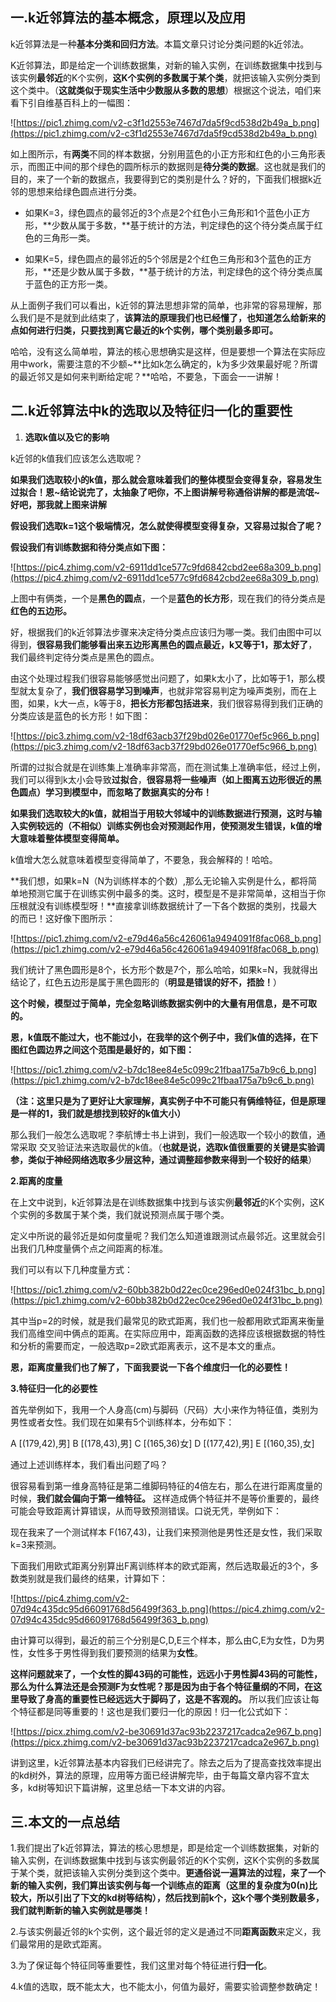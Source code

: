 ## **一.k近邻算法的基本概念，原理以及应用**

k近邻算法是一种**基本分类和回归方法**。本篇文章只讨论分类问题的k近邻法。

K近邻算法，即是给定一个训练数据集，对新的输入实例，在训练数据集中找到与该实例**最邻近**的K个实例，**这K个实例的多数属于某个类**，就把该输入实例分类到这个类中。（**这就类似于现实生活中少数服从多数的思想**）根据这个说法，咱们来看下引自维基百科上的一幅图：

![https://pic1.zhimg.com/v2-c3f1d2553e7467d7da5f9cd538d2b49a_b.png](https://pic1.zhimg.com/v2-c3f1d2553e7467d7da5f9cd538d2b49a_b.png)

如上图所示，有**两类**不同的样本数据，分别用蓝色的小正方形和红色的小三角形表示，而图正中间的那个绿色的圆所标示的数据则是**待分类的数据**。这也就是我们的目的，来了一个新的数据点，我要得到它的类别是什么？好的，下面我们根据k近邻的思想来给绿色圆点进行分类。

- 如果K=3，绿色圆点的最邻近的3个点是2个红色小三角形和1个蓝色小正方形，**少数从属于多数，**基于统计的方法，判定绿色的这个待分类点属于红色的三角形一类。

- 如果K=5，绿色圆点的最邻近的5个邻居是2个红色三角形和3个蓝色的正方形，**还是少数从属于多数，**基于统计的方法，判定绿色的这个待分类点属于蓝色的正方形一类。

从上面例子我们可以看出，k近邻的算法思想非常的简单，也非常的容易理解，那么我们是不是就到此结束了，**该算法的原理我们也已经懂了，也知道怎么给新来的点如何进行归类，只要找到离它最近的k个实例，哪个类别最多即可。**

哈哈，没有这么简单啦，算法的核心思想确实是这样，但是要想一个算法在实际应用中work，需要注意的不少额~**比如k怎么确定的，k为多少效果最好呢？所谓的最近邻又是如何来判断给定呢？**哈哈，不要急，下面会一一讲解！

## **二.k近邻算法中k的选取以及特征归一化的重要性**

1. **选取k值以及它的影响**

k近邻的k值我们应该怎么选取呢？

**如果我们选取较小的k值，那么就会意味着我们的整体模型会变得复杂，容易发生过拟合！**恩~结论说完了，太抽象了吧你，不上图讲解号称通俗讲解的都是流氓**~好吧，那我就上图来讲解**

**假设我们选取k=1这个极端情况，怎么就使得模型变得复杂，又容易过拟合了呢？**

**假设我们有训练数据和待分类点如下图：**

![https://pic4.zhimg.com/v2-6911dd1ce577c9fd6842cbd2ee68a309_b.png](https://pic4.zhimg.com/v2-6911dd1ce577c9fd6842cbd2ee68a309_b.png)

上图中有俩类，一个是**黑色的圆点**，一个是**蓝色的长方形**，现在我们的待分类点是**红色的五边形。**

好，根据我们的k近邻算法步骤来决定待分类点应该归为哪一类。我们由图中可以得到，**很容易我们能够看出来五边形离黑色的圆点最近，k又等于1，那太好了**，我们最终判定待分类点是黑色的圆点。

由这个处理过程我们很容易能够感觉出问题了，如果k太小了，比如等于1，那么模型就太复杂了，**我们很容易学习到噪声**，也就非常容易判定为噪声类别，而在上图，如果，k大一点，k等于8，**把长方形都包括进来**，我们很容易得到我们正确的分类应该是蓝色的长方形！如下图：

![https://pic3.zhimg.com/v2-18df63acb37f29bd026e01770ef5c966_b.png](https://pic3.zhimg.com/v2-18df63acb37f29bd026e01770ef5c966_b.png)

所谓的过拟合就是在训练集上准确率非常高，而在测试集上准确率低，经过上例，我们可以得到k太小会导致**过拟合**，**很容易将一些噪声（如上图离五边形很近的黑色圆点）学习到模型中，而忽略了数据真实的分布！**

**如果我们选取较大的k值，就相当于用较大邻域中的训练数据进行预测，这时与输入实例较远的（不相似）训练实例也会对预测起作用，使预测发生错误，k值的增大意味着整体模型变得简单。**

k值增大怎么就意味着模型变得简单了，不要急，我会解释的！哈哈。

**我们想，如果k=N（N为训练样本的个数）,那么无论输入实例是什么，都将简单地预测它属于在训练实例中最多的类。这时，模型是不是非常简单，这相当于你压根就没有训练模型呀！**直接拿训练数据统计了一下各个数据的类别，找最大的而已！这好像下图所示：

![https://pic1.zhimg.com/v2-e79d46a56c426061a9494091f8fac068_b.png](https://pic1.zhimg.com/v2-e79d46a56c426061a9494091f8fac068_b.png)

我们统计了黑色圆形是8个，长方形个数是7个，那么哈哈，如果k=N，我就得出结论了，红色五边形是属于黑色圆形的（**明显是错误的好不，捂脸！**）

**这个时候，模型过于简单，完全忽略训练数据实例中的大量有用信息，是不可取的。**

**恩，k值既不能过大，也不能过小，在我举的这个例子中，我们k值的选择，在下图红色圆边界之间这个范围是最好的，如下图：**

![https://pic1.zhimg.com/v2-b7dc18ee84e5c099c21fbaa175a7b9c6_b.png](https://pic1.zhimg.com/v2-b7dc18ee84e5c099c21fbaa175a7b9c6_b.png)

**（注：这里只是为了更好让大家理解，真实例子中不可能只有俩维特征，但是原理是一样的1，我们就是想找到较好的k值大小）**

那么我们一般怎么选取呢？李航博士书上讲到，我们一般选取一个较小的数值，通常采取 交叉验证法来选取最优的k值。（**也就是说，选取k值很重要的关键是实验调参，类似于神经网络选取多少层这种，通过调整超参数来得到一个较好的结果**）

**2.距离的度量**

在上文中说到，k近邻算法是在训练数据集中找到与该实例**最邻近**的K个实例，这K个实例的多数属于某个类，我们就说预测点属于哪个类。

定义中所说的最邻近是如何度量呢？我们怎么知道谁跟测试点最邻近。这里就会引出我们几种度量俩个点之间距离的标准。

我们可以有以下几种度量方式：

![https://pic1.zhimg.com/v2-60bb382b0d22ec0ce296ed0e024f31bc_b.png](https://pic1.zhimg.com/v2-60bb382b0d22ec0ce296ed0e024f31bc_b.png)

其中当p=2的时候，就是我们最常见的欧式距离，我们也一般都用欧式距离来衡量我们高维空间中俩点的距离。在实际应用中，距离函数的选择应该根据数据的特性和分析的需要而定，一般选取p=2欧式距离表示，这不是本文的重点。

**恩，距离度量我们也了解了，下面我要说一下各个维度归一化的必要性！**

**3.特征归一化的必要性**

首先举例如下，我用一个人身高(cm)与脚码（尺码）大小来作为特征值，类别为男性或者女性。我们现在如果有5个训练样本，分布如下：

A [(179,42),男] B [(178,43),男] C [(165,36)女] D [(177,42),男] E [(160,35),女]

通过上述训练样本，我们看出问题了吗？

很容易看到第一维身高特征是第二维脚码特征的4倍左右，那么在进行距离度量的时候，**我们就会偏向于第一维特征。** 这样造成俩个特征并不是等价重要的，最终可能会导致距离计算错误，从而导致预测错误。口说无凭，举例如下：

现在我来了一个测试样本 F(167,43)，让我们来预测他是男性还是女性，我们采取k=3来预测。

下面我们用欧式距离分别算出F离训练样本的欧式距离，然后选取最近的3个，多数类别就是我们最终的结果，计算如下：

![https://pic4.zhimg.com/v2-07d94c435dc95d66091768d56499f363_b.png](https://pic4.zhimg.com/v2-07d94c435dc95d66091768d56499f363_b.png)

由计算可以得到，最近的前三个分别是C,D,E三个样本，那么由C,E为女性，D为男性，女性多于男性得到我们要预测的结果为**女性**。

**这样问题就来了，一个女性的脚43码的可能性，远远小于男性脚43码的可能性，那么为什么算法还是会预测F为女性呢？那是因为由于各个特征量纲的不同，在这里导致了身高的重要性已经远远大于脚码了，这是不客观的。** 所以我们应该让每个特征都是同等重要的！这也是我们要归一化的原因！归一化公式如下：

![https://picx.zhimg.com/v2-be30691d37ac93b2237217cadca2e967_b.png](https://picx.zhimg.com/v2-be30691d37ac93b2237217cadca2e967_b.png)

讲到这里，k近邻算法基本内容我们已经讲完了。除去之后为了提高查找效率提出的kd树外，算法的原理，应用等方面已经讲解完毕，由于每篇文章内容不宜太多，kd树等知识下篇讲解，这里总结一下本文讲的内容。

## **三.本文的一点总结**

1.我们提出了k近邻算法，算法的核心思想是，即是给定一个训练数据集，对新的输入实例，在训练数据集中找到与该实例最邻近的K个实例，这K个实例的多数属于某个类，就把该输入实例分类到这个类中。**更通俗说一遍算法的过程，来了一个新的输入实例，我们算出该实例与每一个训练点的距离（这里的复杂度为0(n)比较大，所以引出了下文的kd树等结构），然后找到前k个，这k个哪个类别数最多，我们就判断新的输入实例就是哪类！**

2.与该实例最近邻的k个实例，这个最近邻的定义是通过不同**距离函数**来定义，我们最常用的是欧式距离。

3.为了保证每个特征同等重要性，我们这里对每个特征进行**归一化**。

4.k值的选取，既不能太大，也不能太小，何值为最好，需要实验调整参数确定！
